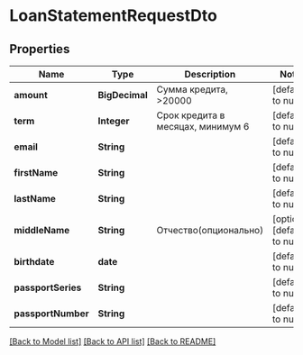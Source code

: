 # LoanStatementRequestDto
## Properties

| Name | Type | Description | Notes |
|------------ | ------------- | ------------- | -------------|
| **amount** | **BigDecimal** | Сумма кредита, &gt;20000 | [default to null] |
| **term** | **Integer** | Срок кредита в месяцах, минимум 6 | [default to null] |
| **email** | **String** |  | [default to null] |
| **firstName** | **String** |  | [default to null] |
| **lastName** | **String** |  | [default to null] |
| **middleName** | **String** | Отчество(опционально) | [optional] [default to null] |
| **birthdate** | **date** |  | [default to null] |
| **passportSeries** | **String** |  | [default to null] |
| **passportNumber** | **String** |  | [default to null] |

[[Back to Model list]](../README.md#documentation-for-models) [[Back to API list]](../README.md#documentation-for-api-endpoints) [[Back to README]](../README.md)


